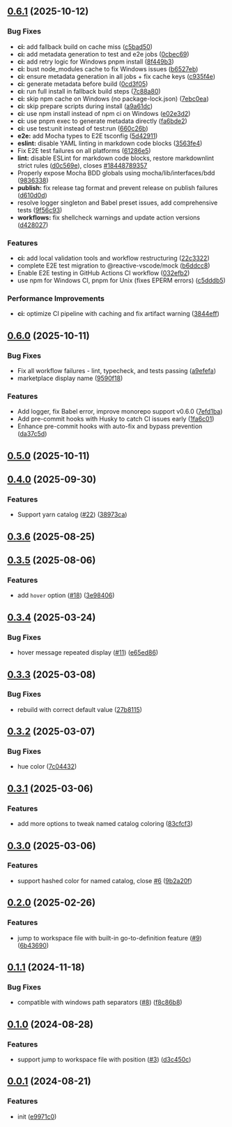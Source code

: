 ## [0.6.1](https://github.com/tobiashochguertel/vscode-catalog-lens/compare/v0.6.0...v0.6.1) (2025-10-12)

### Bug Fixes

- **ci:** add fallback build on cache miss ([c5bad50](https://github.com/tobiashochguertel/vscode-catalog-lens/commit/c5bad5066bfad5d51a990b68fd87dc6c7a582a73))
- **ci:** add metadata generation to test and e2e jobs ([0cbec69](https://github.com/tobiashochguertel/vscode-catalog-lens/commit/0cbec691d59c460473a2a449936d187ecd615b80))
- **ci:** add retry logic for Windows pnpm install ([8f449b3](https://github.com/tobiashochguertel/vscode-catalog-lens/commit/8f449b3e36ca1f3d3d58feca85ec4d188a3c92a0))
- **ci:** bust node_modules cache to fix Windows issues ([b6527eb](https://github.com/tobiashochguertel/vscode-catalog-lens/commit/b6527eb668f26afd963f75948998024640898943))
- **ci:** ensure metadata generation in all jobs + fix cache keys ([c935f4e](https://github.com/tobiashochguertel/vscode-catalog-lens/commit/c935f4ea1c8200d425009eb1d3d211c1283ada38))
- **ci:** generate metadata before build ([0cd3f05](https://github.com/tobiashochguertel/vscode-catalog-lens/commit/0cd3f05ef691427f0f79d9df58cec710a54f4563))
- **ci:** run full install in fallback build steps ([7c88a80](https://github.com/tobiashochguertel/vscode-catalog-lens/commit/7c88a80b0db60a5e67ad984444264e45ae4a4610))
- **ci:** skip npm cache on Windows (no package-lock.json) ([7ebc0ea](https://github.com/tobiashochguertel/vscode-catalog-lens/commit/7ebc0ea1a0c495f67c72618c69b059a462d024cc))
- **ci:** skip prepare scripts during install ([a9a61dc](https://github.com/tobiashochguertel/vscode-catalog-lens/commit/a9a61dc9c31036b5300081e39e2d2f060b70a1ab))
- **ci:** use npm install instead of npm ci on Windows ([e02e3d2](https://github.com/tobiashochguertel/vscode-catalog-lens/commit/e02e3d289f4737c16adf4b0424aa5945b18d2b18))
- **ci:** use pnpm exec to generate metadata directly ([fa6bde2](https://github.com/tobiashochguertel/vscode-catalog-lens/commit/fa6bde275de2ef51bb7b91f82fb1107953390e59))
- **ci:** use test:unit instead of test:run ([660c26b](https://github.com/tobiashochguertel/vscode-catalog-lens/commit/660c26b7a823faff3794f8699659a583cb005859))
- **e2e:** add Mocha types to E2E tsconfig ([5d42911](https://github.com/tobiashochguertel/vscode-catalog-lens/commit/5d429119015b0b5d2e0a76dfbb938819d863bbcc))
- **eslint:** disable YAML linting in markdown code blocks ([3563fe4](https://github.com/tobiashochguertel/vscode-catalog-lens/commit/3563fe48ec5889239525336d04c6100a5b1e98a4))
- Fix E2E test failures on all platforms ([61286e5](https://github.com/tobiashochguertel/vscode-catalog-lens/commit/61286e53e47eb9657d4a1f004c01c82c8b4a0649))
- **lint:** disable ESLint for markdown code blocks, restore markdownlint strict rules ([d0c569e](https://github.com/tobiashochguertel/vscode-catalog-lens/commit/d0c569ec9e0b15d79577e3d96195009c0ad77067)), closes [#18448789357](https://github.com/tobiashochguertel/vscode-catalog-lens/issues/18448789357)
- Properly expose Mocha BDD globals using mocha/lib/interfaces/bdd ([9836338](https://github.com/tobiashochguertel/vscode-catalog-lens/commit/983633864cae44d98daeddce56fa930351e468d7))
- **publish:** fix release tag format and prevent release on publish failures ([d610d0d](https://github.com/tobiashochguertel/vscode-catalog-lens/commit/d610d0d6c2c684bfb0c414f686eb53988f072dc8))
- resolve logger singleton and Babel preset issues, add comprehensive tests ([9f56c93](https://github.com/tobiashochguertel/vscode-catalog-lens/commit/9f56c9393c65c5b041ab04f5e4b83066b63f5709))
- **workflows:** fix shellcheck warnings and update action versions ([d428027](https://github.com/tobiashochguertel/vscode-catalog-lens/commit/d428027218e8e84ba1c4610ce24569b550abf16a))

### Features

- **ci:** add local validation tools and workflow restructuring ([22c3322](https://github.com/tobiashochguertel/vscode-catalog-lens/commit/22c33222316d7bf543d270d0570faabfa45f4dff))
- complete E2E test migration to @reactive-vscode/mock ([b6ddcc8](https://github.com/tobiashochguertel/vscode-catalog-lens/commit/b6ddcc8c0e0cc94fec957cf0eab543aaec545e11))
- Enable E2E testing in GitHub Actions CI workflow ([032efb2](https://github.com/tobiashochguertel/vscode-catalog-lens/commit/032efb2cd57461a8222808c83a742603eb3a12c5))
- use npm for Windows CI, pnpm for Unix (fixes EPERM errors) ([c5dddb5](https://github.com/tobiashochguertel/vscode-catalog-lens/commit/c5dddb5b19260468efb36872d09139dce9f9facb))

### Performance Improvements

- **ci:** optimize CI pipeline with caching and fix artifact warning ([3844eff](https://github.com/tobiashochguertel/vscode-catalog-lens/commit/3844effc10c371725a86afaa9251ab877ebd0936))

## [0.6.0](https://github.com/tobiashochguertel/vscode-catalog-lens/compare/v0.5.0...v0.6.0) (2025-10-11)

### Bug Fixes

- Fix all workflow failures - lint, typecheck, and tests passing ([a9efefa](https://github.com/tobiashochguertel/vscode-catalog-lens/commit/a9efefad19c1ddb4a97d426a051b09e667583e85))
- marketplace display name ([9590f18](https://github.com/tobiashochguertel/vscode-catalog-lens/commit/9590f18ca9d86d52d0a007bf1c2fd9ba66c69342))

### Features

- Add logger, fix Babel error, improve monorepo support v0.6.0 ([7efd1ba](https://github.com/tobiashochguertel/vscode-catalog-lens/commit/7efd1ba4c24fe16d5712b55c45313ff04594bc2f))
- Add pre-commit hooks with Husky to catch CI issues early ([1fa6c01](https://github.com/tobiashochguertel/vscode-catalog-lens/commit/1fa6c0163dab1b0e68ed714223030301063a3125))
- Enhance pre-commit hooks with auto-fix and bypass prevention ([da37c5d](https://github.com/tobiashochguertel/vscode-catalog-lens/commit/da37c5d374264c29829c6d664ee46e135feb7f39))

## [0.5.0](https://github.com/tobiashochguertel/vscode-catalog-lens/compare/v0.4.0...v0.5.0) (2025-10-11)

## [0.4.0](https://github.com/tobiashochguertel/vscode-catalog-lens/compare/v0.3.6...v0.4.0) (2025-09-30)

### Features

- Support yarn catalog ([#22](https://github.com/tobiashochguertel/vscode-catalog-lens/issues/22)) ([38973ca](https://github.com/tobiashochguertel/vscode-catalog-lens/commit/38973ca14a45ad616b72ad0b7a596d23f0dfcdf8))

## [0.3.6](https://github.com/tobiashochguertel/vscode-catalog-lens/compare/v0.3.5...v0.3.6) (2025-08-25)

## [0.3.5](https://github.com/tobiashochguertel/vscode-catalog-lens/compare/v0.3.4...v0.3.5) (2025-08-06)

### Features

- add `hover` option ([#18](https://github.com/tobiashochguertel/vscode-catalog-lens/issues/18)) ([3e98406](https://github.com/tobiashochguertel/vscode-catalog-lens/commit/3e98406d3723a2b4f1174cc4270345b5129ca1fc))

## [0.3.4](https://github.com/tobiashochguertel/vscode-catalog-lens/compare/v0.3.3...v0.3.4) (2025-03-24)

### Bug Fixes

- hover message repeated display ([#11](https://github.com/tobiashochguertel/vscode-catalog-lens/issues/11)) ([e65ed86](https://github.com/tobiashochguertel/vscode-catalog-lens/commit/e65ed8646e326bcf074ecd4aed73efcbe831bedd))

## [0.3.3](https://github.com/tobiashochguertel/vscode-catalog-lens/compare/v0.3.2...v0.3.3) (2025-03-08)

### Bug Fixes

- rebuild with correct default value ([27b8115](https://github.com/tobiashochguertel/vscode-catalog-lens/commit/27b8115d0a19fdfae6cad44313f76816aa2c5590))

## [0.3.2](https://github.com/tobiashochguertel/vscode-catalog-lens/compare/v0.3.1...v0.3.2) (2025-03-07)

### Bug Fixes

- hue color ([7c04432](https://github.com/tobiashochguertel/vscode-catalog-lens/commit/7c0443223c5ea05dbb4306f17491976cca5bea26))

## [0.3.1](https://github.com/tobiashochguertel/vscode-catalog-lens/compare/v0.3.0...v0.3.1) (2025-03-06)

### Features

- add more options to tweak named catalog coloring ([83cfcf3](https://github.com/tobiashochguertel/vscode-catalog-lens/commit/83cfcf3b7d78d3f91f3951da73f8fce4084ada71))

## [0.3.0](https://github.com/tobiashochguertel/vscode-catalog-lens/compare/v0.2.0...v0.3.0) (2025-03-06)

### Features

- support hashed color for named catalog, close [#6](https://github.com/tobiashochguertel/vscode-catalog-lens/issues/6) ([9b2a20f](https://github.com/tobiashochguertel/vscode-catalog-lens/commit/9b2a20f5dd8f9e1b8a1f1c2dbc22579bc791640f))

## [0.2.0](https://github.com/tobiashochguertel/vscode-catalog-lens/compare/v0.1.1...v0.2.0) (2025-02-26)

### Features

- jump to workspace file with built-in go-to-definition feature ([#9](https://github.com/tobiashochguertel/vscode-catalog-lens/issues/9)) ([6b43690](https://github.com/tobiashochguertel/vscode-catalog-lens/commit/6b43690805e0acc27f03d456e1e66dc06e2b27b5))

## [0.1.1](https://github.com/tobiashochguertel/vscode-catalog-lens/compare/v0.1.0...v0.1.1) (2024-11-18)

### Bug Fixes

- compatible with windows path separators ([#8](https://github.com/tobiashochguertel/vscode-catalog-lens/issues/8)) ([f8c86b8](https://github.com/tobiashochguertel/vscode-catalog-lens/commit/f8c86b8e030f717c7a1f13a11ffeb0b9e0a23159))

## [0.1.0](https://github.com/tobiashochguertel/vscode-catalog-lens/compare/v0.0.1...v0.1.0) (2024-08-28)

### Features

- support jump to workspace file with position ([#3](https://github.com/tobiashochguertel/vscode-catalog-lens/issues/3)) ([d3c450c](https://github.com/tobiashochguertel/vscode-catalog-lens/commit/d3c450cb7e4f272062e41c788e14c4dabe929336))

## [0.0.1](https://github.com/tobiashochguertel/vscode-catalog-lens/compare/e9971c0c5b4164f7521806fa458c649966785679...v0.0.1) (2024-08-21)

### Features

- init ([e9971c0](https://github.com/tobiashochguertel/vscode-catalog-lens/commit/e9971c0c5b4164f7521806fa458c649966785679))
